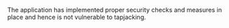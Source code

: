 The application has implemented proper security checks and measures in place and hence is not vulnerable to tapjacking.